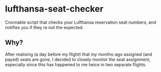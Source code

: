# lufthansa-seat-checker
Cronnable script that checks your Lufthansa reservation seat numbers, and notifies you if they re not the expected.

## Why?
After realising (a day before my flight) that my months-ago assigned (and payed) seats are gone, I decided to closely monitor the seat assignment, especially since this has happened to me twice in two separate flights.
